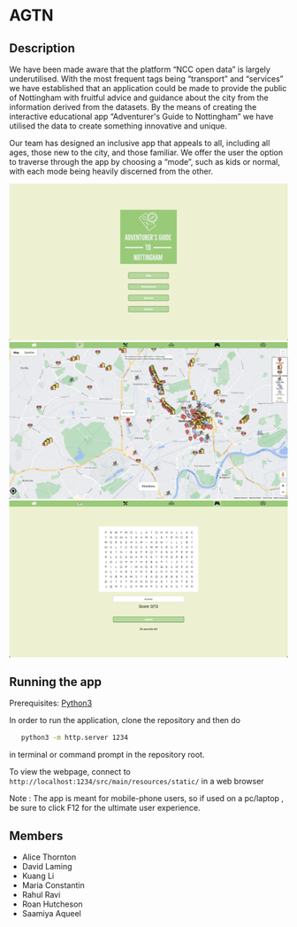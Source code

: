 # AGTN

## Description

We have been made aware that the platform “NCC open data” is largely underutilised. With the most frequent tags being “transport” and “services” we have established that an application could be made to provide the public of Nottingham with fruitful advice and guidance about the city from the information derived from the datasets. By the means of creating the interactive educational app “Adventurer's Guide to Nottingham” we have utilised the data to create something innovative and unique.

Our team has designed an inclusive app that appeals to all, including all ages, those new to the city, and those familiar. We offer the user the option to traverse through the app by choosing a “mode”, such as kids or normal, with each mode being heavily discerned from the other.

![Main menu](/Documentation/Assets/menu.png "Main menu")
![Kids mode menu](/Documentation/Assets/map.png "Kids mode menu")
![Map screen](/Documentation/Assets/wordsearch.png "Map screen")

## Running the app

Prerequisites: [Python3](https://www.python.org/downloads/)

In order to run the application, clone the repository and then do

```sh
   python3 -m http.server 1234
   ```

in terminal or command prompt in the repository root.

To view the webpage, connect to ```http://localhost:1234/src/main/resources/static/``` in a web browser

Note : The app is meant for mobile-phone users, so if used on a pc/laptop , be sure to click F12 for the ultimate user experience.

## Members

- Alice Thornton
- David Laming
- Kuang Li
- Maria Constantin
- Rahul Ravi
- Roan Hutcheson
- Saamiya Aqueel